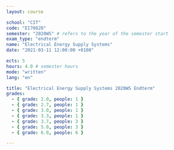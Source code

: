 ```yaml
---
layout: course

school: "CIT"
code: "EI70820"
semester: "2020WS" # refers to the year of the semester start
exam_type: "endterm"
name: "Electrical Energy Supply Systems"
date: "2021-03-11 12:00:00 +0100"

ects: 5
hours: 4.0 # semester hours
mode: "written"
lang: "en"

title: "Electrical Energy Supply Systems 2020WS Endterm"
grades:
  - { grade: 2.0, people: 1 }
  - { grade: 2.7, people: 1 }
  - { grade: 3.0, people: 1 }
  - { grade: 3.3, people: 1 }
  - { grade: 3.7, people: 3 }
  - { grade: 5.0, people: 3 }
  - { grade: 6.0, people: 6 }

---
```




